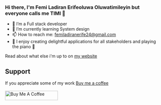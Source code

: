 ### Hi there, I'm Femi Ladiran Erifeoluwa Oluwatimileyin but everyone calls me TIMI 👋


- 💼 I’m a Full stack developer
- 🌱 I’m currently learning System design
- 📫 How to reach me: femiladiranerife24@gmail.com
- 💜 I enjoy creating delightful applications for all stakeholders and playing the piano 🎹 

Read about what else i'm up to on [my website](https://timi.codes/) 

## Support
If you appreciate some of my work [Buy me a coffee](https://www.buymeacoffee.com/timiplayskU) <br><br>
<a href="https://www.buymeacoffee.com/timiplayskU" target="_blank"><img src="https://cdn.buymeacoffee.com/buttons/default-orange.png" alt="Buy Me A Coffee" height="31" width="174"></a>

